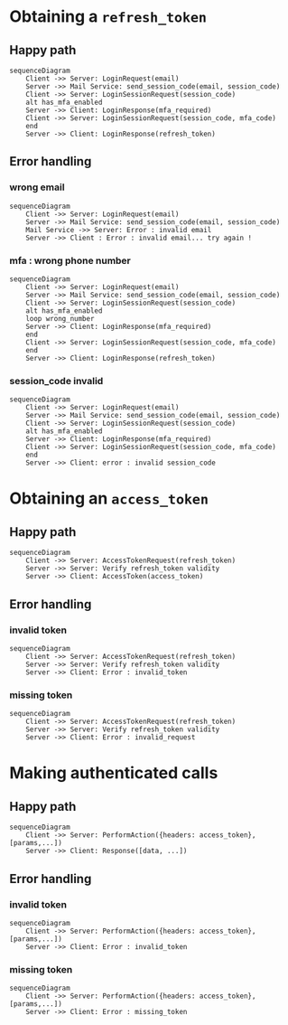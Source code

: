 # Obtaining a `refresh_token`

## Happy path
```mermaid
sequenceDiagram
    Client ->> Server: LoginRequest(email)
    Server ->> Mail Service: send_session_code(email, session_code)
    Client ->> Server: LoginSessionRequest(session_code)
    alt has_mfa_enabled
    Server ->> Client: LoginResponse(mfa_required)
    Client ->> Server: LoginSessionRequest(session_code, mfa_code)
    end
    Server ->> Client: LoginResponse(refresh_token)
```

## Error handling

### wrong email
```mermaid
sequenceDiagram
    Client ->> Server: LoginRequest(email)
    Server ->> Mail Service: send_session_code(email, session_code)
    Mail Service ->> Server: Error : invalid email
    Server ->> Client : Error : invalid email... try again !
```

### mfa : wrong phone number
```mermaid
sequenceDiagram
    Client ->> Server: LoginRequest(email)
    Server ->> Mail Service: send_session_code(email, session_code)
    Client ->> Server: LoginSessionRequest(session_code)
    alt has_mfa_enabled
    loop wrong_number
    Server ->> Client: LoginResponse(mfa_required)
    end
    Client ->> Server: LoginSessionRequest(session_code, mfa_code)
    end
    Server ->> Client: LoginResponse(refresh_token)
```

### session_code invalid
```mermaid
sequenceDiagram
    Client ->> Server: LoginRequest(email)
    Server ->> Mail Service: send_session_code(email, session_code)
    Client ->> Server: LoginSessionRequest(session_code)
    alt has_mfa_enabled
    Server ->> Client: LoginResponse(mfa_required)
    Client ->> Server: LoginSessionRequest(session_code, mfa_code)
    end
    Server ->> Client: error : invalid session_code
```


# Obtaining an `access_token`

## Happy path
```mermaid
sequenceDiagram
    Client ->> Server: AccessTokenRequest(refresh_token)
    Server ->> Server: Verify refresh_token validity
    Server ->> Client: AccessToken(access_token)
```
## Error handling

### invalid token
```mermaid
sequenceDiagram
    Client ->> Server: AccessTokenRequest(refresh_token)
    Server ->> Server: Verify refresh_token validity
    Server ->> Client: Error : invalid_token
```

### missing token
```mermaid
sequenceDiagram
    Client ->> Server: AccessTokenRequest(refresh_token)
    Server ->> Server: Verify refresh_token validity
    Server ->> Client: Error : invalid_request
```

# Making authenticated calls

## Happy path
```mermaid
sequenceDiagram
    Client ->> Server: PerformAction({headers: access_token}, [params,...])
    Server ->> Client: Response([data, ...])
```

## Error handling

### invalid token
```mermaid
sequenceDiagram
    Client ->> Server: PerformAction({headers: access_token}, [params,...])
    Server ->> Client: Error : invalid_token
```

### missing token
```mermaid
sequenceDiagram
    Client ->> Server: PerformAction({headers: access_token}, [params,...])
    Server ->> Client: Error : missing_token
```
